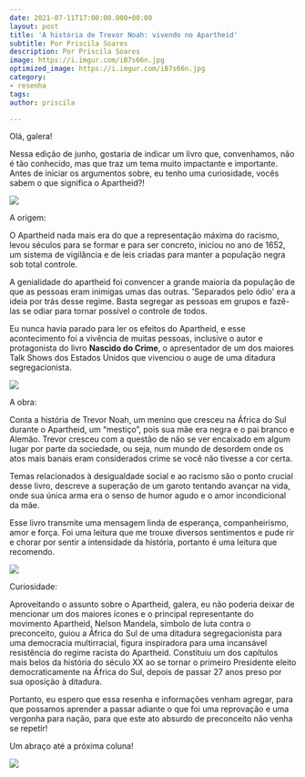 ```yaml
---
date: 2021-07-11T17:00:00.000+00:00
layout: post
title: 'A história de Trevor Noah: vivendo no Apartheid'
subtitle: Por Priscila Soares
description: Por Priscila Soares
image: https://i.imgur.com/iB7s66n.jpg
optimized_image: https://i.imgur.com/iB7s66n.jpg
category:
- resenha
tags: 
author: priscila

---
```

Olá, galera!

Nessa edição de junho, gostaria de indicar um livro que, convenhamos, não é tão conhecido, mas que traz um tema muito impactante e importante. Antes de iniciar os argumentos sobre, eu tenho uma curiosidade, vocês sabem o que significa o Apartheid?!

![](https://i.imgur.com/esRLrdF.jpg)

A origem:

O Apartheid nada mais era do que a representação máxima do racismo, levou séculos para se formar e para ser concreto, iniciou no ano de 1652, um sistema de vigilância e de leis criadas para manter a população negra sob total controle.

A genialidade do apartheid foi convencer a grande maioria da população de que as pessoas eram inimigas umas das outras. 'Separados pelo ódio' era a ideia por trás desse regime. Basta segregar as pessoas em grupos e fazê-las se odiar para tornar possível o controle de todos.

Eu nunca havia parado para ler os efeitos do Apartheid, e esse acontecimento foi a vivência de muitas pessoas, inclusive o autor e protagonista do livro **Nascido do Crime**, o apresentador de um dos maiores Talk Shows dos Estados Unidos que vivenciou o auge de uma ditadura segregacionista.

![](https://i.imgur.com/qvMlDCx.jpg)

A obra:

Conta a história de Trevor Noah, um menino que cresceu na África do Sul durante o Apartheid, um “mestiço”, pois sua mãe era negra e o pai branco e Alemão. Trevor cresceu com a questão de não se ver encaixado em algum lugar por parte da sociedade, ou seja, num mundo de desordem onde os atos mais banais eram considerados crime se você não tivesse a cor certa.

Temas relacionados à desigualdade social e ao racismo são o ponto crucial desse livro, descreve a superação de um garoto tentando avançar na vida, onde sua única arma era o senso de humor agudo e o amor incondicional da mãe.

Esse livro transmite uma mensagem linda de esperança, companheirismo, amor e força. Foi uma leitura que me trouxe diversos sentimentos e pude rir e chorar por sentir a intensidade da história, portanto é uma leitura que recomendo.

![](https://i.imgur.com/JqTZrL8.jpg)

Curiosidade:

Aproveitando o assunto sobre o Apartheid, galera, eu não poderia deixar de mencionar um dos maiores ícones e o principal representante do movimento Apartheid, Nelson Mandela, símbolo de luta contra o preconceito, guiou a África do Sul de uma ditadura segregacionista para uma democracia multirracial, figura inspiradora para uma incansável resistência do regime racista do Apartheid. Constituiu um dos capítulos mais belos da história do século XX ao se tornar o primeiro Presidente eleito democraticamente na África do Sul, depois de passar 27 anos preso por sua oposição à ditadura.

Portanto, eu espero que essa resenha e informações venham agregar, para que possamos aprender a passar adiante o que foi uma reprovação e uma vergonha para nação, para que este ato absurdo de preconceito não venha se repetir!

Um abraço até a próxima coluna!

![](https://i.imgur.com/7pEFbL7.jpg)